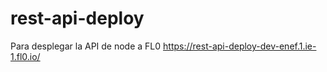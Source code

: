 # rest-api-deploy
Para desplegar la API de node a FL0
https://rest-api-deploy-dev-enef.1.ie-1.fl0.io/
